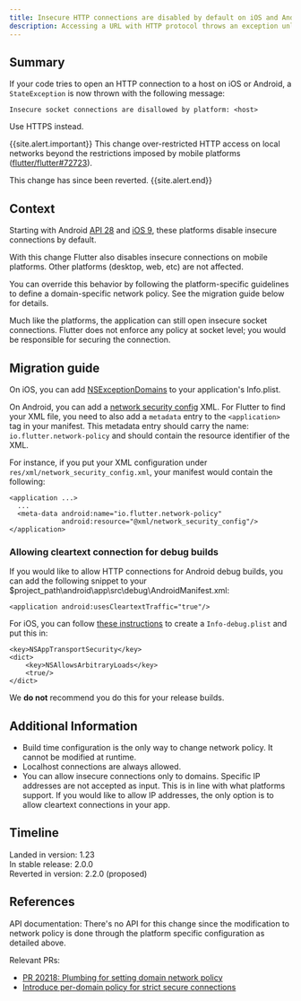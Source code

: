 ```yaml
---
title: Insecure HTTP connections are disabled by default on iOS and Android
description: Accessing a URL with HTTP protocol throws an exception unless the domain is explicitly allowed by policy.
---
```


## Summary

If your code tries to open an HTTP connection to a host
on iOS or Android, a `StateException` is now thrown with
the following message:

```
Insecure socket connections are disallowed by platform: <host>
```

Use HTTPS instead.

{{site.alert.important}}
  This change over-restricted HTTP access on local networks beyond the
  restrictions imposed by mobile platforms ([flutter/flutter#72723](https://github.com/flutter/flutter/issues/72723)).

  This change has since been reverted.
{{site.alert.end}}

## Context

Starting with Android [API 28][] and [iOS 9][],
these platforms disable insecure connections by default.

With this change Flutter also disables insecure connections on
mobile platforms. Other platforms (desktop, web, etc)
are not affected.

You can override this behavior by following the
platform-specific guidelines to define a domain-specific
network policy. See the migration guide below for details.

[API 28]: https://developer.android.com/training/articles/security-config#CleartextTrafficPermitted
[iOS 9]: https://developer.apple.com/documentation/bundleresources/information_property_list/nsapptransportsecurity

Much like the platforms, the application can still open
insecure socket connections. Flutter does not enforce
any policy at socket level; you would be
responsible for securing the connection.

## Migration guide

On iOS, you can add [NSExceptionDomains][] to your
application's Info.plist.

On Android, you can add a [network security config][] XML.
For Flutter to find your XML file, you need to also add a
`metadata` entry to the `<application>` tag in your manifest.
This metadata entry should carry the name:
`io.flutter.network-policy` and should contain the
resource identifier of the XML.

For instance, if you put your XML configuration under
`res/xml/network_security_config.xml`,
your manifest would contain the following:

```
<application ...>
  ...
  <meta-data android:name="io.flutter.network-policy"
             android:resource="@xml/network_security_config"/>
</application>
```

### Allowing cleartext connection for debug builds

If you would like to allow HTTP connections for Android debug
builds, you can add the following snippet to your $project_path\android\app\src\debug\AndroidManifest.xml:

```
<application android:usesCleartextTraffic="true"/>
```

For iOS, you can follow [these instructions](/docs/development/add-to-app/ios/project-setup#local-network-privacy-permissions) to create a `Info-debug.plist` and put this in:

```
<key>NSAppTransportSecurity</key>
<dict>
    <key>NSAllowsArbitraryLoads</key>
    <true/>
</dict>
```

We **do not** recommend you do this for your release builds.

## Additional Information

* Build time configuration is the only way to change
  network policy. It cannot be modified at runtime.
* Localhost connections are always allowed.
* You can allow insecure connections only to domains.
  Specific IP addresses are not accepted as input.
  This is in line with what platforms support. If you would
  like to allow IP addresses, the only option is to allow
  cleartext connections in your app.


[network security config]: https://developer.android.com/training/articles/security-config#CleartextTrafficPermitted
[NSExceptionDomains]: https://developer.apple.com/documentation/bundleresources/information_property_list/nsapptransportsecurity/nsexceptiondomains

## Timeline

Landed in version: 1.23<br>
In stable release: 2.0.0<br>
Reverted in version: 2.2.0 (proposed)

## References

API documentation: There's no API for this change since
the modification to network policy is done through the
platform specific configuration as detailed above.

Relevant PRs:

* [PR 20218: Plumbing for setting domain network policy][]
* [Introduce per-domain policy for strict secure connections][]

[PR 20218: Plumbing for setting domain network policy]: {{site.github}}/flutter/engine/pull/20218
[Introduce per-domain policy for strict secure connections]: {{site.github}}/dart-lang/sdk/commit/d878cfbf20375befa09f9bf85f0ba2b87b319427
